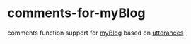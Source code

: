 # comments-for-myBlog

comments function support for [myBlog](https://slkyrim.github.io/) based on [utterances](https://utteranc.es/)
